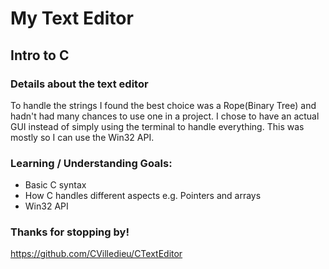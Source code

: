 # My Text Editor

## Intro to C 

### Details about the text editor
To handle the strings I found the best choice was a Rope(Binary Tree) and hadn't had many chances to use one in a project.
I chose to have an actual GUI instead of simply using the terminal to handle everything. This was mostly so I can use the Win32 API.

### Learning / Understanding Goals:
- Basic C syntax
- How C handles different aspects e.g. Pointers and arrays
- Win32 API

### Thanks for stopping by!
https://github.com/CVilledieu/CTextEditor
